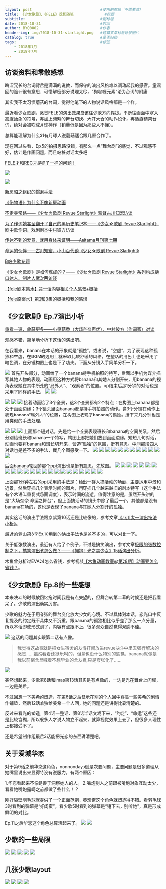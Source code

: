 ```yaml
---
layout: post                               #使用的布局（不需要改）
title: 《少女歌剧》、《FELE》观影随笔              #标题
subtitle:                                  #副标题
date: 2018-10-31                           #时间
author: BYQ0002                            #作者
header-img: img/2018-10-31-starlight.png   #这篇文章标题背景图片
catalog: true                              #是否归档
tags:                                      #标签
    - 2018年1月
    - 2018年7月
---
```


## 访谈资料和零散感想

晦涩冗长的台词背后是满满的说教，而保守的演出风格难以调动起我的感官。童谣回的诡计很有意思，可惜解密部分说理太尽，"狗咖喱元素"沦为台词的附庸

其实我不太习惯蘑菇的台词，觉得他笔下的人物说话风格都是一个样。

最近看少女歌剧，感觉FELE的演出效果应该往少歌方向靠拢。不断往画面中塞入高度抽象的符号，再加上频繁的舞台切换、大开大合的动作设计，再适度精简台词，绝对会被吹成月球神作（销量低是因为那些人不懂）。

总算能理解为什么S1有月球人说蘑菇适合跟几原合作了。

现在回过头看，Ep.5的拍摄思路没错，有那么一点“舞台剧”的感觉，不过观感不好，估计是作画问题，而且站桩对话太多吧

[FELE才和REC才是犯了一样的问题！](https://bbs.saraba1st.com/2b/thread-1588737-1-1.html)

![](http://wx1.sinaimg.cn/large/e754f7bagy1fu21kxciyzj210b06d401.jpg)

![](http://wx3.sinaimg.cn/large/740ca5e5gy1ftsu7ws2wjg20f00gyx75.gif)

[新房昭之组织的惯用手法](http://www.anitama.cn/article/3a175b6b2725110c)

[《伤物语》为什么不像新房动画](http://www.anitama.cn/article/dfbe4e705a91dd01)

[不走寻常路——《少女☆歌剧 Revue Starlight》监督古川知宏访谈](http://www.anitama.cn/article/7421d6b0488b592e)

[为了作词她甚至翻开了自己的黑历史笔记本——《少女☆歌剧 Revue Starlight》剧中歌作词、戏剧剧本中村彼方访谈](http://www.anitama.cn/article/4f081e11d243a4b4)

[传达不到的爱意，就用身体来证明——Anitama月刊第七期](http://www.anitama.cn/article/0dcc6e702b586172)

[命运的伙伴——古川知宏、小山百代谈《少女☆歌剧 Revue Starlight》](http://www.anitama.cn/article/e20aaf32f3d524b0)

[B站少歌专题](https://www.bilibili.com/blackboard/topic/activity-RevueStarlight.html?spm_id_from=333.334.chief_recommend.1)

[《少女☆歌剧》是如何炼成的？——《少女☆歌剧 Revue Starlight》系列构成樋口达人、制片人武次茜访谈](http://www.anitama.cn/article/cc2be7afcc9db434)

[【fele剧本集水】第一话内容相关个人感慨+概括](https://tieba.baidu.com/p/5898036561?see_lz=1)

[【fele原案水】第2和3集的概括和我的感想](https://tieba.baidu.com/p/5898968687?see_lz=1)

## 《少女歌剧》Ep.7演出小析

[重看一遍，收获更多——小泉萌香（大场奈奈声优）、中村彼方（作词家）对谈](http://www.anitama.cn/article/a2d9e630c12e766f#0-tsina-1-99622-397232819ff9a47a7b7e80a40613cfe1)

观感不错，简单地分析下这话的演出吧。

在我看来，banana在本话的形象就是“孤独”，或者说，“空虚”。为了表现这种孤独和空虚，在BGM的选用上就采取比较舒缓的风格，在整话的用色上也是采用了暗色调，在分镜构图上也是下了功夫。下面从分镜入手简单分析一下。

![](http://wx3.sinaimg.cn/large/e754f7bagy1fupuxpm7gaj21hc0u01kx.jpg)
首先开头部分，动画给了一个banana持手机拍照的特写，后面以手机为媒介描写其她人物的表现。动画用这种方式将banana和其她人分割开来，用banana的视角表现她在其中所处的“局外人”、“观察者”的位置。op结束后那1分钟的对话也是采用了同样的手法。
![](http://wx4.sinaimg.cn/large/e754f7bagy1fupuxvwewyj21hc0u01kx.jpg)
![](http://wx3.sinaimg.cn/large/e754f7bagy1fupuy09hbij21hc0u04qp.jpg)

![](http://wx1.sinaimg.cn/large/e754f7bagy1fupuy3z3f1j21hc0u0ki0.jpg)
![](http://wx1.sinaimg.cn/large/e754f7bagy1fupuy77xaij21hc0u04qp.jpg)
![](http://wx2.sinaimg.cn/large/e754f7bagy1fupv3yjngyj21hc0u01kx.jpg)
接着动画给了3个全景，这3个全景都有2个特点：在构图上banana都是处于画面边缘；3个镜头里面banana都是持手机拍照的动作。这3个分镜在动作上表现banana“局外人”的位置，在构图上表现了banana的孤独。接下来几分钟也是用类似的手法处理。

![](http://wx4.sinaimg.cn/large/e754f7bagy1fupv425p4tj21hc0u01kx.jpg)
![](http://wx2.sinaimg.cn/large/e754f7bagy1fupv45xl5jj21hc0u01kx.jpg)
![](http://wx2.sinaimg.cn/large/e754f7bagy1fupv49n0ypj21hc0u01kx.jpg)
上面那个短对话，先是给一个全景表现班长和banana的空间关系，然后分别给班长和banana一个特写，构图上都把她们放到画面边缘。短短几句对话，动画也要将banana和班长切开来，营造“孤独”的氛围，挺有意思。中间那段四人对话也是差不多的手法，截几个图感受一下。
![](http://wx3.sinaimg.cn/large/e754f7bagy1fuqmzqk5y3j21hc0u01kx.jpg)
![](http://wx2.sinaimg.cn/large/e754f7bagy1fuqmzuesy6j21hc0u04qp.jpg)
![](http://wx2.sinaimg.cn/large/e754f7bagy1fuqn00a79yj21hc0u04qp.jpg)
![](http://wx4.sinaimg.cn/large/e754f7bagy1fuqn06tncaj21hc0u01kx.jpg)
![](http://wx2.sinaimg.cn/large/e754f7bagy1fuqn09v9x8j21hc0u01ir.jpg)
![](http://wx2.sinaimg.cn/large/e754f7bagy1fuqn18z9vnj21hc0u04qp.jpg)
![](http://wx2.sinaimg.cn/large/e754f7bagy1fuqn1c183pj21hc0u01kx.jpg)
![](http://wx3.sinaimg.cn/large/e754f7bagy1fuqn1gcx9uj21hc0u0u0t.jpg)
![](http://wx2.sinaimg.cn/large/e754f7bagy1fuqn1k38zdj21hc0u0hdb.jpg)
![](http://wx2.sinaimg.cn/large/e754f7bagy1fuqn1p63w0j21hc0u04qp.jpg)
![](http://wx4.sinaimg.cn/large/e754f7bagy1fuqn20ems6j21hc0u04qp.jpg)
![](http://wx4.sinaimg.cn/large/e754f7bagy1fuqn243wuaj21hc0u01kx.jpg)


后面banana轮回的那个ppt演出也是挺有意思，先放图。
![](http://wx2.sinaimg.cn/large/e754f7bagy1fuqnixqccmj21hc0u0b1u.jpg)
![](http://wx1.sinaimg.cn/large/e754f7bagy1fuqnj1h2rlj21hc0u04pw.jpg)
![](http://wx2.sinaimg.cn/large/e754f7bagy1fuqnj57r3xj21hc0u07vo.jpg)
![](http://wx3.sinaimg.cn/large/e754f7bagy1fuqnj8y13nj21hc0u0tz9.jpg)
![](http://wx2.sinaimg.cn/large/e754f7bagy1fuqnjcrgonj21hc0u01kx.jpg)
![](http://wx3.sinaimg.cn/large/e754f7bagy1fuqnnalm91j21hc0u07wh.jpg)
![](http://wx3.sinaimg.cn/large/e754f7bagy1fuqnnectbrj21hc0u07wh.jpg)
![](http://wx1.sinaimg.cn/large/e754f7bagy1fuqnnikvggj21hc0u0x6b.jpg)
![](http://wx2.sinaimg.cn/large/e754f7bagy1fuqnnlokjfj21hc0u0hc7.jpg)
![](http://wx2.sinaimg.cn/large/e754f7bagy1fuqnnqf2eij21hc0u07wh.jpg)
![](http://wx1.sinaimg.cn/large/e754f7bagy1fuqns30canj21hc0u0b29.jpg)
![](http://wx4.sinaimg.cn/large/e754f7bagy1fuqns7zir1j21hc0u07wh.jpg)
![](http://wx3.sinaimg.cn/large/e754f7bagy1fuqnsc8ni2j21hc0u01kx.jpg)
![](http://wx4.sinaimg.cn/large/e754f7bagy1fuqnsiz2zmj21hc0u0qrq.jpg)
![](http://wx1.sinaimg.cn/large/e754f7bagy1fuqnspi3e5j21hc0u0b29.jpg)
![](http://wx1.sinaimg.cn/large/e754f7bagy1fuqnwhhkvlj21hc0u0e7r.jpg)
![](http://wx3.sinaimg.cn/large/e754f7bagy1fuqnwp6641j21hc0u0b29.jpg)
![](http://wx4.sinaimg.cn/large/e754f7bagy1fuqnwsp84ij21hc0u01kx.jpg)
![](http://wx1.sinaimg.cn/large/e754f7bagy1fuqnwwaobfj21hc0u01hq.jpg)
![](http://wx4.sinaimg.cn/large/e754f7bagy1fuqnx06qidj21hc0u04qp.jpg)
![](http://wx3.sinaimg.cn/large/e754f7bagy1fuqo24ztmlj21hc0u01kx.jpg)
![](http://wx1.sinaimg.cn/large/e754f7bagy1fuqo28uxprj21hc0u01kx.jpg)
![](http://wx3.sinaimg.cn/large/e754f7bagy1fuqo2d7ud6j21hc0u0b29.jpg)

上面那1分钟左右的ppt采用的手法是：给出一群人搞活动的场面，主要运用中景和近景，然后穿插几个表示时间的图片，再穿插几个越来越旧的剧本特写（这个手法有个术语叫重复式场面调度），表示时间的流逝。值得注意的是，虽然开头讲的是“大场奈奈 命运之舞台”，但上面搞活动的镜头中除了最后一个，其他都是没有banana在场的，这也是表现了banana与其她人分割开的孤独。

其实这话的演出手法跟京紫第10话还是比较像的，参考文章[《小川太一演出技法小析》](http://www.anitama.cn/article/7a224efcab2076c6)。

最近的登山第3季Ep.10用到的演出手法也是差不多的，可以对比一下。

关于低张数演出，最近有人给了个例子，不过是搞笑演出，参考文章[极限的张数控制之下，搞笑演出该怎么做？——《拥抱！光之美少女》15话演出分析](www.anitama.cn/article/7fdcaa1a8b26e412)。

木鱼曾分析过EVA24怎么省钱，参考视频[【木鱼动画教室@第28期】动画要怎么省钱？](https://www.bilibili.com/video/av947244)。

## 《少女歌剧》Ep.8的一些感想

本来决斗的时候放回忆拖时间我是有点失望的，但舞台转第二幕的时候还是把我看呆了。少歌的演出确实厉害。

少歌的魅力在于用夸张的舞台变化放大少女的心境。不过具体到本话，恋光口中反复提及的约定既不具体又不沉重，跟banana的孤独相比似乎差了那么一点分量，所以本话即使形式到了，内容有点跟不上，很多观众自然觉得观感不佳。

![](http://wx3.sinaimg.cn/large/e754f7bagy1futv45tb3nj20z90andgt.jpg)
这话的问题其实跟第二话有点像。

>我觉得这故事就是把女生宿舍的友情打闹放进revue决斗中里去强行解决的感觉……虽然看着还挺乐呵的，但是也没什么特别的感觉。banana就像是我以前宿舍里喊着不想毕业的舍友嘛,只是夸张化了……

![](http://wx2.sinaimg.cn/large/e754f7bagy1fuw3dmy61hj212b0f777p.jpg)

突然想起来，少歌第8话和imas第13话其实是有点像的，一边是光在舞台上闪耀，一边是美希。

不过回想一下美希的塑造，在第6话之后显示在别的个人回中穿插一些美希的剧情作铺垫，然后12话单独给美希一个人回，她的问题还是讲得比较清楚的。

反过来看光的塑造，第4话一整话、第8话半话文戏下来，“约定”、“命运”这些还是比较含糊，所以很多人才说人物立不起来，就算视觉效果上去了，但很多人理性上都接受不了。

还是希望制作组最后3话能把光恋的东西讲清楚吧。

## 关于爱城华恋

对于第9话之前华恋这角色，nonnondayo倒是次要问题，主要问题是很多道理从她嘴里说出来显得特没有说服力，有两个原因：

1.华恋看起来不像是善于洞察她人的人。
2.嘴炮别人之前跟被嘴炮对象互动太少，看看她嘴炮露崎之前都做了些什么！？

刚好隔壁羽毛球就提供了一个正面范例，英玲奈这个角色就塑造得不错。看羽毛球3时看到的弹幕是“好闺蜜”，看少歌5时看到的弹幕是“锤下去，别听她”，真是形成鲜明的对比。

Ep.11之后华恋这个角色总算活起来了。
![](http://wx1.sinaimg.cn/large/e754f7bagy1fwb9s3dqdzj212e0d3q5d.jpg)
![](http://wx1.sinaimg.cn/large/e754f7bagy1fvoisf8me3g20fs08wx6v.gif)

## 少歌的一些局限

![](http://wx1.sinaimg.cn/large/e754f7baly1g649mzcxr5j20qp09575f.jpg)
![](http://wx1.sinaimg.cn/large/e754f7baly1g649n4903sj20qy08uq4g.jpg)
![](http://wx4.sinaimg.cn/large/e754f7baly1g649nff328j20qr054wez.jpg)
![](http://wx3.sinaimg.cn/large/e754f7baly1g649nj42crj20r205pwf9.jpg)
![](http://wx4.sinaimg.cn/large/e754f7baly1g649nmsjfdj20i604ldfw.jpg)

## 几张少歌layout

![](http://wx4.sinaimg.cn/large/e754f7bagy1fw72sve79fj20qo0i6gqh.jpg)
![](http://wx1.sinaimg.cn/large/e754f7bagy1fw72tjrkfdj20qo0rnn32.jpg)
![](http://wx2.sinaimg.cn/large/e754f7bagy1fw72t909yej20qo0rnwkb.jpg)
![](http://wx3.sinaimg.cn/large/e754f7bagy1fw72teb9mhj20qo0vm45l.jpg)